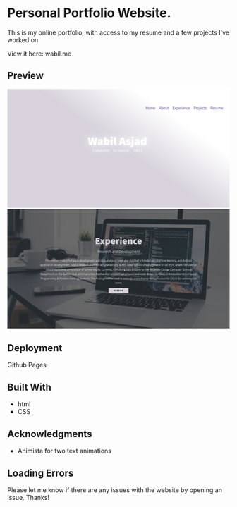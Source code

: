 # Personal Portfolio Website. 

This is my online portfolio, with access to my resume and a few projects I've worked on. 

View it here: wabil.me

## Preview
![Error 404](https://github.com/wabilasjad/wabilasjad.github.io/blob/master/home.png)
![Error 4040](https://github.com/wabilasjad/wabilasjad.github.io/blob/master/exp.png)

## Deployment

Github Pages

## Built With

* html
* CSS

## Acknowledgments

* Animista for two text animations

## Loading Errors

Please let me know if there are any issues with the website by opening an issue. Thanks!
